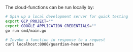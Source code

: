 The cloud-functions can be run locally by:

```bash
# Spin up a local development server for quick testing
export GCP_PROJECT=""
export GOOGLE_APPLICATION_CREDENTIALS=""
go run cmd/main.go

# Invoke a function in response to a request
curl localhost:8080/guardian-heartbeats
```
